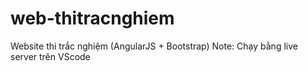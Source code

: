 # web-thitracnghiem
Website thi trắc nghiệm (AngularJS + Bootstrap)
Note: Chạy bằng live server trên VScode
